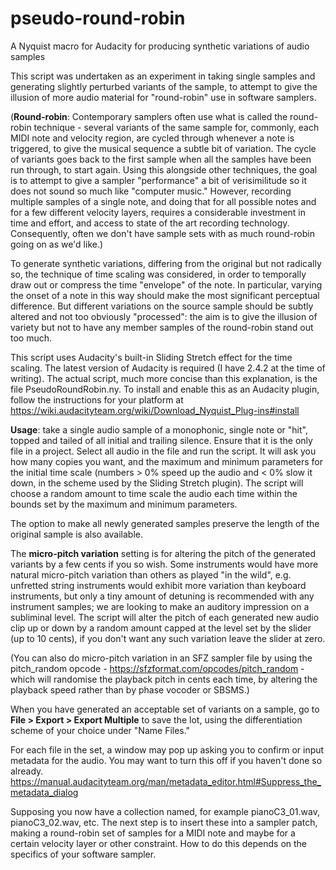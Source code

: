 # pseudo-round-robin

A Nyquist macro for Audacity for producing synthetic variations of audio samples

This script was undertaken as an experiment in taking single samples and generating slightly perturbed variants of the sample, to attempt to give the illusion of more audio material for "round-robin" use in software samplers. 

(**Round-robin**: Contemporary samplers often use what is called the round-robin technique - several variants of the same sample for, commonly, each MIDI note and velocity region, are cycled through whenever a note is triggered, to give the musical sequence a subtle bit of variation. The cycle of variants goes back to the first sample when all the samples have been run through, to start again. Using this alongside other techniques, the goal is to attempt to give a sampler "performance" a bit of verisimilitude so it does not sound so much like "computer music." However, recording multiple samples of a single note, and doing that for all possible notes and for a few different velocity layers, requires a considerable investment in time and effort, and access to state of the art recording technology. Consequently, often we don't have sample sets with as much round-robin going on as we'd like.) 
 
To generate synthetic variations, differing from the original but not radically so, the technique of time scaling was considered, in order to temporally draw out or compress the time "envelope" of the note. In particular, varying the onset of a note in this way should make the most significant perceptual difference. But different variations on the source sample should be subtly altered and not too obviously "processed": the aim is to give the illusion of variety but not to have any member samples of the round-robin stand out too much. 

This script uses Audacity's built-in Sliding Stretch effect for the time scaling. The latest version of Audacity is required (I have 2.4.2 at the time of writing). The actual script, much more concise than this explanation, is the file PseudoRoundRobin.ny. To install and enable this as an Audacity plugin, follow the instructions for your platform at https://wiki.audacityteam.org/wiki/Download_Nyquist_Plug-ins#install

**Usage**: take a single audio sample of a monophonic, single note or "hit", topped and tailed of all initial and trailing silence. Ensure that it is the only file in a project. Select all audio in the file and run the script. It will ask you how many copies you want, and the maximum and minimum parameters for the initial time scale (numbers > 0% speed up the audio and < 0% slow it down, in the scheme used by the Sliding Stretch plugin). The script will choose a random amount to time scale the audio each time within the bounds set by the maximum and minimum parameters.

The option to make all newly generated samples preserve the length of the original sample is also available. 

The **micro-pitch variation** setting is for altering the pitch of the generated variants by a few cents if you so wish. Some instruments would have more natural micro-pitch variation than others as played "in the wild", e.g. unfretted string instruments would exhibit more variation than keyboard instruments, but only a tiny amount of detuning is recommended with any instrument samples; we are looking to make an auditory impression on a subliminal level. The script will alter the pitch of each generated new audio clip up or down by a random amount capped at the level set by the slider (up to 10 cents), if you don't want any such variation leave the slider at zero.

(You can also do micro-pitch variation in an SFZ sampler file by using the pitch_random opcode - https://sfzformat.com/opcodes/pitch_random - which will randomise the playback pitch in cents each time, by altering the playback speed rather than by phase vocoder or SBSMS.)

When you have generated an acceptable set of variants on a sample, go to **File > Export > Export Multiple** to save the lot, using the differentiation scheme of your choice under "Name Files."

For each file in the set, a window may pop up asking you to confirm or input metadata for the audio. You may want to turn this off if you haven't done so already. https://manual.audacityteam.org/man/metadata_editor.html#Suppress_the_metadata_dialog 

Supposing you now have a collection named, for example pianoC3_01.wav, pianoC3_02.wav, etc. The next step is to insert these into a sampler patch, making a round-robin set of samples for a MIDI note and maybe for a certain velocity layer or other constraint. How to do this depends on the specifics of your software sampler. 
